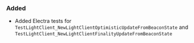 ### Added

- Added Electra tests for `TestLightClient_NewLightClientOptimisticUpdateFromBeaconState` and `TestLightClient_NewLightClientFinalityUpdateFromBeaconState`